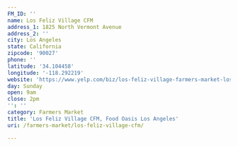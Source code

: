 ```yaml
---
FM_ID: ''
name: Los Feliz Village CFM
address_1: 1825 North Vermont Avenue
address_2: ''
city: Los Angeles
state: California
zipcode: '90027'
phone: ''
latitude: '34.104458'
longitude: '-118.292219'
website: 'https://www.yelp.com/biz/los-feliz-village-farmers-market-los-angeles'
day: Sunday
open: 9am
close: 2pm
'': ''
category: Farmers Market
title: 'Los Feliz Village CFM, Food Oasis Los Angeles'
uri: /farmers-market/los-feliz-village-cfm/

---
```

